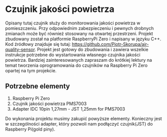 # Czujnik jakości powietrza

Opisany tutaj czujnik służy do monitorowania jakości powietrza w pomieszczeniu. Przy odpowiednim zabezpieczeniu i pewnych drobnych zmianach może być również stosowany na otwartej przestrzeni. Projekt zbudowany został na platformie RaspberryPi Zero i napisany w języku C++. Kod źródłowy znajduje się tutaj: https://github.com/Piotr-Skorupa/air-quality-sensor.
Projekt jest gotowy do zbudowania i zawiera wszelkie instrukcje potrzebne do wystartowania własnego czujnika jakości powietrza. Bardziej zainteresowanych zapraszam do krótkiej lektury na temat tworzenia oprogramowania do czujników na Raspberry Pi Zero opartej na tym projekcie.

## Potrzebne elementy

1. Raspberry Pi Zero
2. Czujnik jakości powietrza PMS7003
3. Adapter IDC 10pin 1,27mm - JST 1,25mm for PMS7003

Do wykonania projektu musimy zakupić powyższe elementy. Konieczny jest w szczególności adapter, który pozwoli nam podłączyć czujnik(JST) do Raspberry Pi(gold piny).


